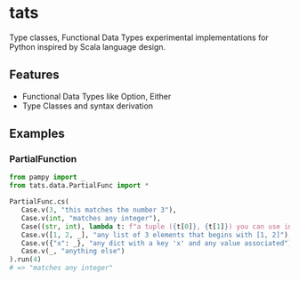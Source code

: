 # tats
Type classes, Functional Data Types experimental implementations for Python inspired by Scala language design.

## Features
- Functional Data Types like Option, Either
- Type Classes and syntax derivation

## Examples
### PartialFunction

```python
from pampy import _
from tats.data.PartialFunc import *

PartialFunc.cs(
   Case.v(3, "this matches the number 3"),
   Case.v(int, "matches any integer"),
   Case((str, int), lambda t: f"a tuple ({t[0]}, {t[1]}) you can use in a function"),
   Case.v([1, 2, _], "any list of 3 elements that begins with [1, 2]"),
   Case.v({"x": _}, "any dict with a key 'x' and any value associated"),
   Case.v(_, "anything else")
).run(4)
# => "matches any integer"
```
